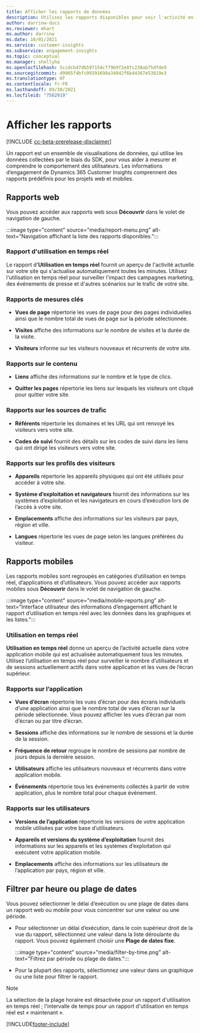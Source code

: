 ```yaml
---
title: Afficher les rapports de données
description: Utilisez les rapports disponibles pour voir l'activité en temps réel sur votre site.
author: darrinw-docs
ms.reviewer: mhart
ms.author: darrinw
ms.date: 10/01/2021
ms.service: customer-insights
ms.subservice: engagement-insights
ms.topic: conceptual
ms.manager: shellyha
ms.openlocfilehash: 5ccdcb47db597154cf79b9f2e8fc238ab75dfde9
ms.sourcegitcommit: d9965f4bfc09391698a34042f6b44367e53819e3
ms.translationtype: HT
ms.contentlocale: fr-FR
ms.lasthandoff: 09/30/2021
ms.locfileid: "7582919"
---
```

# <a name="view-reports"></a>Afficher les rapports

[!INCLUDE [cc-beta-prerelease-disclaimer](includes/cc-beta-prerelease-disclaimer.md)]

Un rapport est un ensemble de visualisations de données, qui utilise les données collectées par le biais du SDK, pour vous aider à mesurer et comprendre le comportement des utilisateurs. Les informations d’engagement de Dynamics 365 Customer Insights comprennent des rapports prédéfinis pour les projets web et mobiles.  

## <a name="web-reports"></a>Rapports web

Vous pouvez accéder aux rapports web sous **Découvrir** dans le volet de navigation de gauche.

:::image type="content" source="media/report-menu.png" alt-text="Navigation affichant la liste des rapports disponibles.":::

### <a name="real-time-usage-report"></a>Rapport d'utilisation en temps réel

Le rapport d'**Utilisation en temps réel** fournit un aperçu de l'activité actuelle sur votre site qui s'actualise automatiquement toutes les minutes. Utilisez l'utilisation en temps réel pour surveiller l'impact des campagnes marketing, des événements de presse et d'autres scénarios sur le trafic de votre site.

### <a name="key-metrics-reports"></a>Rapports de mesures clés

- **Vues de page** répertorie les vues de page pour des pages individuelles ainsi que le nombre total de vues de page sur la période sélectionnée.

- **Visites** affiche des informations sur le nombre de visites et la durée de la visite.

- **Visiteurs** informe sur les visiteurs nouveaux et récurrents de votre site.

### <a name="content-reports"></a>Rapports sur le contenu

- **Liens** affiche des informations sur le nombre et le type de clics.

- **Quitter les pages** répertorie les liens sur lesquels les visiteurs ont cliqué pour quitter votre site.

### <a name="traffic-sources-reports"></a>Rapports sur les sources de trafic

- **Référents** répertorie les domaines et les URL qui ont renvoyé les visiteurs vers votre site.

- **Codes de suivi** fournit des détails sur les codes de suivi dans les liens qui ont dirigé les visiteurs vers votre site.

### <a name="visitor-profiles-reports"></a>Rapports sur les profils des visiteurs

- **Appareils** répertorie les appareils physiques qui ont été utilisés pour accéder à votre site.

- **Système d’exploitation et navigateurs** fournit des informations sur les systèmes d’exploitation et les navigateurs en cours d’exécution lors de l’accès à votre site.

- **Emplacements** affiche des informations sur les visiteurs par pays, région et ville.

- **Langues** répertorie les vues de page selon les langues préférées du visiteur.

## <a name="mobile-reports"></a>Rapports mobiles

Les rapports mobiles sont regroupés en catégories d’utilisation en temps réel, d’applications et d’utilisateurs. Vous pouvez accéder aux rapports mobiles sous **Découvrir** dans le volet de navigation de gauche.   

:::image type="content" source="media/mobile-reports.png" alt-text="Interface utilisateur des informations d’engagement affichant le rapport d’utilisation en temps réel avec les données dans les graphiques et les listes.":::   

### <a name="real-time-usage"></a>Utilisation en temps réel

**Utilisation en temps réel** donne un aperçu de l’activité actuelle dans votre application mobile qui est actualisée automatiquement tous les minutes. Utilisez l’utilisation en temps réel pour surveiller le nombre d’utilisateurs et de sessions actuellement actifs dans votre application et les vues de l’écran supérieur.

### <a name="app-reports"></a>Rapports sur l’application

- **Vues d’écran** répertorie les vues d’écran pour des écrans individuels d’une application ainsi que le nombre total de vues d’écran sur la période sélectionnée. Vous pouvez afficher les vues d’écran par nom d’écran ou par titre d’écran.

- **Sessions** affiche des informations sur le nombre de sessions et la durée de la session.

- **Fréquence de retour** regroupe le nombre de sessions par nombre de jours depuis la dernière session.

- **Utilisateurs** affiche les utilisateurs nouveaux et récurrents dans votre application mobile.

- **Événements** répertorie tous les événements collectés à partir de votre application, plus le nombre total pour chaque événement.

### <a name="user-reports"></a>Rapports sur les utilisateurs

- **Versions de l’application** répertorie les versions de votre application mobile utilisées par votre base d’utilisateurs.

- **Appareils et versions du système d’exploitation** fournit des informations sur les appareils et les systèmes d’exploitation qui exécutent votre application mobile.

- **Emplacements** affiche des informations sur les utilisateurs de l’application par pays, région et ville.

## <a name="filter-by-time-or-date-range"></a>Filtrer par heure ou plage de dates

Vous pouvez sélectionner le délai d’exécution ou une plage de dates dans un rapport web ou mobile pour vous concentrer sur une valeur ou une période. 

- Pour sélectionner un délai d’exécution, dans le coin supérieur droit de la vue du rapport, sélectionnez une valeur dans la liste déroulante du rapport. Vous pouvez également choisir une **Plage de dates fixe**. 

  :::image type="content" source="media/filter-by-time.png" alt-text="Filtrez par période ou plage de dates.":::   

- Pour la plupart des rapports, sélectionnez une valeur dans un graphique ou une liste pour filtrer le rapport.

> [!NOTE]
> La sélection de la plage horaire est désactivée pour un rapport d'utilisation en temps réel ; l'intervalle de temps pour un rapport d'utilisation en temps réel est « maintenant ».


[!INCLUDE[footer-include](../includes/footer-banner.md)]
